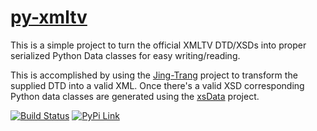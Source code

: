<!-- Links -->
[py-xmltv]: (https://github.com/chris102994/py-xmltv)
[Jing-Trang]: (https://github.com/relaxng/jing-trang)
[xsData]: (https://github.com/tefra/xsdata)

# [py-xmltv]

This is a simple project to turn the official XMLTV DTD/XSDs into proper serialized Python Data classes for easy writing/reading.

This is accomplished by using the [Jing-Trang] project to transform the supplied DTD into a valid XML. Once there's a valid XSD corresponding Python data classes are generated using the [xsData] project.

[![Build Status](https://travis-ci.com/chris102994/py-xmltv.svg?branch=master)](https://travis-ci.com/github/chris102994/py-xmltv)
[![PyPi Link](https://img.shields.io/pypi/status/py-xmltv?label=PyPi)](https://pypi.org/project/py-xmltv/)